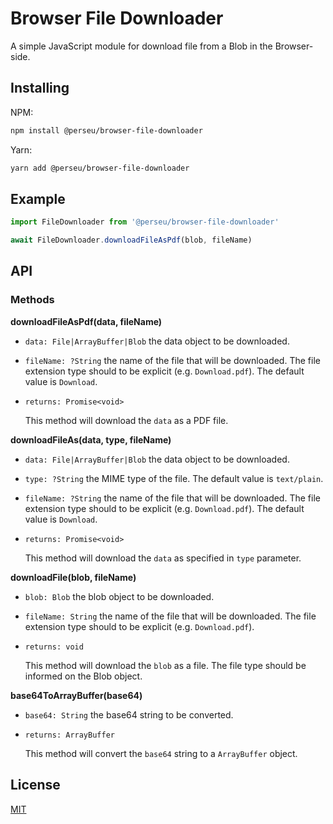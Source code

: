 # Browser File Downloader

A simple JavaScript module for download file from a Blob in the Browser-side.

## Installing

NPM:

```bash
npm install @perseu/browser-file-downloader
```

Yarn:

```bash
yarn add @perseu/browser-file-downloader
```

## Example

```js
import FileDownloader from '@perseu/browser-file-downloader'

await FileDownloader.downloadFileAsPdf(blob, fileName)
```

## API

### Methods

**downloadFileAsPdf(data, fileName)**

- `data: File|ArrayBuffer|Blob` the data object to be downloaded.
- `fileName: ?String` the name of the file that will be downloaded. The file extension type should to be explicit (e.g. `Download.pdf`). The default value is `Download`.
- `returns: Promise<void>`

  This method will download the `data` as a PDF file.

**downloadFileAs(data, type, fileName)**

- `data: File|ArrayBuffer|Blob` the data object to be downloaded.
- `type: ?String` the MIME type of the file. The default value is `text/plain`.
- `fileName: ?String` the name of the file that will be downloaded. The file extension type should to be explicit (e.g. `Download.pdf`). The default value is `Download`.
- `returns: Promise<void>`

  This method will download the `data` as specified in `type` parameter.

**downloadFile(blob, fileName)**

- `blob: Blob` the blob object to be downloaded.
- `fileName: String` the name of the file that will be downloaded. The file extension type should to be explicit (e.g. `Download.pdf`).
- `returns: void`

  This method will download the `blob` as a file. The file type should be informed on the Blob object.

**base64ToArrayBuffer(base64)**

- `base64: String` the base64 string to be converted.
- `returns: ArrayBuffer`

  This method will convert the `base64` string to a `ArrayBuffer` object.

## License

[MIT](LICENSE)
